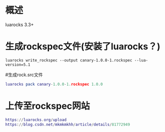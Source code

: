 # 概述
luarocks 3.3+
# 生成rockspec文件(安装了luarocks？)
```text
luarocks write_rockspec --output canary-1.0.0-1.rockspec --lua-version=5.1
```
#生成rock.src文件
```lua
luarocks pack canary-1.0.0-1.rockspec 1.0.0
```
# 上传至rockspec网站 
```lua
https://luarocks.org/upload
https://blog.csdn.net/mkmkmkhh/article/details/81772949
```

